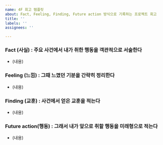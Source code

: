 ```yaml
---
name: 4F 회고 템플릿
about: Fact, Feeling, Finding, Future action 방식으로 기록하는 프로젝트 회고 템플릿입니다.
title: ''
labels: ''
assignees: ''

---
```


### Fact (사실) : 주요 사건에서 내가 취한 행동을 객관적으로 서술한다
- (내용)

### Feeling (느낌) : 그때 느꼈던 기분을 간략히 정리한다
- (내용)

### Finding (교훈) : 사건에서 얻은 교훈을 적는다  
- (내용)

### Future action(행동) : 그래서 내가 앞으로 취할 행동을 미래형으로 적는다  
- (내용)

